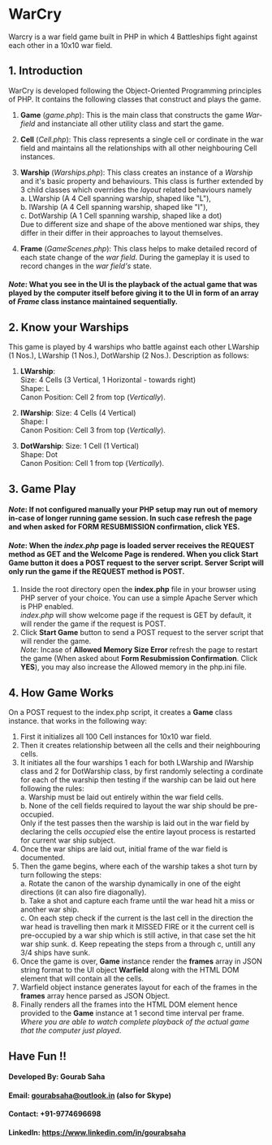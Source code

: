 # WarCry
Warcry is a war field game built in PHP in which 4 Battleships fight against each other in a 10x10 war field.

## **1. Introduction**
WarCry is developed following the Object-Oriented Programming principles of PHP. 
It contains the following classes that construct and plays the game.

1. **Game** (_game.php_): This is the main class that constructs the game *War-field* and instanciate all other utility class and start the game.

2. **Cell** (_Cell.php_): This class represents a single cell or cordinate in the war field and maintains all the relationships with all other neighbouring Cell instances.

3. **Warship** (_Warships.php_): This class creates an instance of a _Warship_ and it's basic property and behaviours. This class is further extended by 3 child classes which overrides the _layout_ related behaviours namely  
  a. LWarship (A 4 Cell spanning warship, shaped like "L"),  
  b. IWarship (A 4 Cell spanning warship, shaped like "I"),  
  c. DotWarship (A 1 Cell spanning warship, shaped like a dot)    
  Due to different size and shape of the above mentioned war ships, they differ in their differ in their approaches to layout themselves.

4. **Frame** (_GameScenes.php_): This class helps to make detailed record of each state change of the _war field_. During the gameplay it is used to record changes in the _war field's_ state.

#### _Note_: What you see in the UI is the playback of the actual game that was played by the computer itself before giving it to the UI in form of an array of _Frame_ class instance maintained sequentially.

## **2. Know your Warships**
This game is played by 4 warships who battle against each other LWarship (1 Nos.), LWarship (1 Nos.), DotWarship (2 Nos.).
Description as follows:
1. **LWarship**:  
   Size: 4 Cells (3 Vertical, 1 Horizontal - towards right)  
   Shape: L  
   Canon Position: Cell 2 from top (_Vertically_).
   
2. **IWarship**:
   Size: 4 Cells (4 Vertical)  
   Shape: I  
   Canon Position: Cell 3 from top (_Vertically_).
   
3. **DotWarship**:
   Size: 1 Cell (1 Vertical)  
   Shape: Dot  
   Canon Position: Cell 1 from top (_Vertically_).

## **3. Game Play**

#### _Note_: If not configured manually your PHP setup may run out of memory in-case of longer running game session. In such case refresh the page and when asked for **FORM RESUBMISSION** confirmation, click **YES**.

#### _Note_: When the _index.php_ page is loaded server receives the **REQUEST** method as **GET** and the Welcome Page is rendered. When you click **Start Game** button it does a POST request to the server script. Server Script will only run the game if the **REQUEST** method is **POST**.

1. Inside the root directory open the **index.php** file in your browser using PHP server of your choice. You can use a simple Apache Server which is PHP enabled.  
   _index.php_ will show welcome page if the request is GET by default, it will render the game if the request is POST.
2. Click **Start Game** button to send a POST request to the server script that will render the game.  
   _Note_: Incase of **Allowed Memory Size Error** refresh the page to restart the game (When asked about **Form Resubmission Confirmation**. Click **YES**), you may also increase the Allowed memory in the php.ini file.

## **4. How Game Works**
On a POST request to the index.php script, it creates a **Game** class instance. that works in the following way:

1. First it initializes all 100 Cell instances for 10x10 war field.
2. Then it creates relationship between all the cells and their neighbouring cells.
3. It initiates all the four warships 1 each for both LWarship and IWarship class and 2 for DotWarship class, by first randomly selecting a cordinate for each of the warship then testing if the warship can be laid out here following the rules:  
  a. Warship must be laid out entirely within the war field cells.  
  b. None of the cell fields required to layout the war ship should be pre-occupied.  
  Only if the test passes then the warship is laid out in the war field by declaring the cells _occupied_ else the entire layout process is restarted for current war ship subject.
4. Once the war ships are laid out, initial frame of the war field is documented.
5. Then the game begins, where each of the warship takes a shot turn by turn following the steps:  
   a. Rotate the canon of the warship dynamically in one of the eight directions (it can also fire diagonally).  
   b. Take a shot and capture each frame until the war head hit a miss or another war ship.  
   c. On each step check if the current is the last cell in the direction the war head is travelling then mark it MISSED FIRE or it the current cell is pre-occupied by a war ship which is still active, in that case set the hit war ship sunk.
   d. Keep repeating the steps from a through c, untill any 3/4 ships have sunk.
6. Once the game is over, **Game** instance render the **frames** array in JSON string format to the UI object **Warfield** along with the HTML DOM element that will contain all the cells.
7. Warfield object instance generates layout for each of the frames in the **frames** array hence parsed as JSON Object.
8. Finally renders all the frames into the HTML DOM element hence provided to the **Game** instance at 1 second time interval per frame. _Where you are able to watch complete playback of the actual game that the computer just played_.

## Have Fun !!


#### Developed By: Gourab Saha
#### Email: gourabsaha@outlook.in (also for Skype)
#### Contact: +91-9774696698
#### LinkedIn: https://www.linkedin.com/in/gourabsaha
